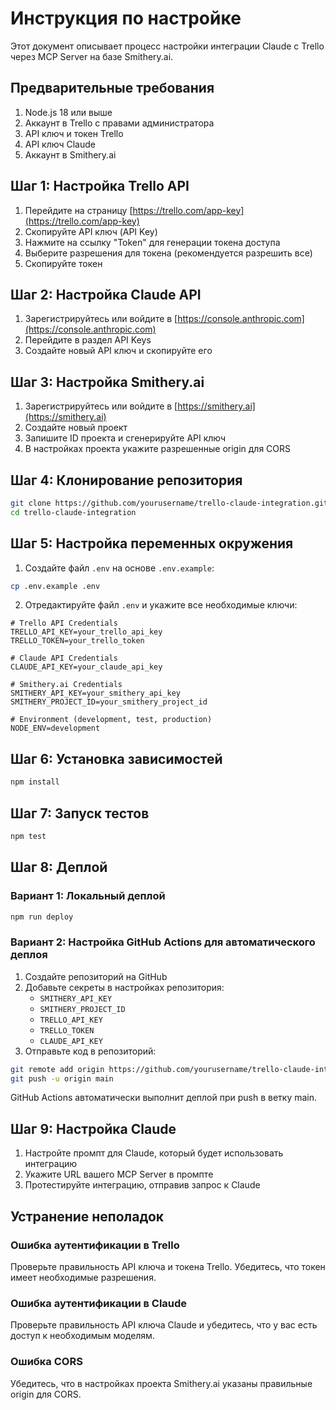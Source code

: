 # Инструкция по настройке

Этот документ описывает процесс настройки интеграции Claude с Trello через MCP Server на базе Smithery.ai.

## Предварительные требования

1. Node.js 18 или выше
2. Аккаунт в Trello с правами администратора
3. API ключ и токен Trello
4. API ключ Claude
5. Аккаунт в Smithery.ai

## Шаг 1: Настройка Trello API

1. Перейдите на страницу [https://trello.com/app-key](https://trello.com/app-key)
2. Скопируйте API ключ (API Key)
3. Нажмите на ссылку "Token" для генерации токена доступа
4. Выберите разрешения для токена (рекомендуется разрешить все)
5. Скопируйте токен

## Шаг 2: Настройка Claude API

1. Зарегистрируйтесь или войдите в [https://console.anthropic.com](https://console.anthropic.com)
2. Перейдите в раздел API Keys
3. Создайте новый API ключ и скопируйте его

## Шаг 3: Настройка Smithery.ai

1. Зарегистрируйтесь или войдите в [https://smithery.ai](https://smithery.ai)
2. Создайте новый проект
3. Запишите ID проекта и сгенерируйте API ключ
4. В настройках проекта укажите разрешенные origin для CORS

## Шаг 4: Клонирование репозитория

```bash
git clone https://github.com/yourusername/trello-claude-integration.git
cd trello-claude-integration
```

## Шаг 5: Настройка переменных окружения

1. Создайте файл `.env` на основе `.env.example`:

```bash
cp .env.example .env
```

2. Отредактируйте файл `.env` и укажите все необходимые ключи:

```
# Trello API Credentials
TRELLO_API_KEY=your_trello_api_key
TRELLO_TOKEN=your_trello_token

# Claude API Credentials
CLAUDE_API_KEY=your_claude_api_key

# Smithery.ai Credentials
SMITHERY_API_KEY=your_smithery_api_key
SMITHERY_PROJECT_ID=your_smithery_project_id

# Environment (development, test, production)
NODE_ENV=development
```

## Шаг 6: Установка зависимостей

```bash
npm install
```

## Шаг 7: Запуск тестов

```bash
npm test
```

## Шаг 8: Деплой

### Вариант 1: Локальный деплой

```bash
npm run deploy
```

### Вариант 2: Настройка GitHub Actions для автоматического деплоя

1. Создайте репозиторий на GitHub
2. Добавьте секреты в настройках репозитория:
   - `SMITHERY_API_KEY`
   - `SMITHERY_PROJECT_ID`
   - `TRELLO_API_KEY`
   - `TRELLO_TOKEN`
   - `CLAUDE_API_KEY`
3. Отправьте код в репозиторий:

```bash
git remote add origin https://github.com/yourusername/trello-claude-integration.git
git push -u origin main
```

GitHub Actions автоматически выполнит деплой при push в ветку main.

## Шаг 9: Настройка Claude

1. Настройте промпт для Claude, который будет использовать интеграцию
2. Укажите URL вашего MCP Server в промпте
3. Протестируйте интеграцию, отправив запрос к Claude

## Устранение неполадок

### Ошибка аутентификации в Trello

Проверьте правильность API ключа и токена Trello. Убедитесь, что токен имеет необходимые разрешения.

### Ошибка аутентификации в Claude

Проверьте правильность API ключа Claude и убедитесь, что у вас есть доступ к необходимым моделям.

### Ошибка CORS

Убедитесь, что в настройках проекта Smithery.ai указаны правильные origin для CORS. 